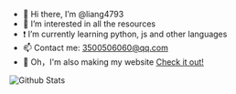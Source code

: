 - 👋 Hi there, I’m @liang4793
- 👀 I’m interested in all the resources
- ❗ I’m currently learning python, js and other languages
- 📫 Contact me: <3500506060@qq.com>
- 🔗 Oh，I'm also making my website  [Check it out!](https://liang4793.github.io/)

![Github Stats](https://github-readme-stats.vercel.app/api?username=liang4793&show_icons=true&theme=light&count_private=true)

<!---
Yang2008-py/Yang2008-py is a ✨ special ✨ repository because its `README.md` (this file) appears on your GitHub profile.
You can click the Preview link to take a look at your changes.
--->
